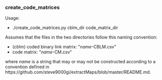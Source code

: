 <h3>create_code_matrices</h3>

<p>
    Usage:<br>
<ul>
<li>    ./create_code_matrices.py cblm_dir code_matrix_dir</li>
</ul>
    Assumes that the files in the two directories follow this naming
    convention:
<ul>
<li>(cblm) coded binary link matrix: "<em>name</em>-CBLM.csv"</li>
<li>code matrix: "<em>name</em>-CM.csv"</li>
</ul>
    where <em>name</em> is a string that may or may not be constructed according to a
    convention defined in
    https://github.com/steve9000gi/extractMaps/blob/master/README.md.
</p>
